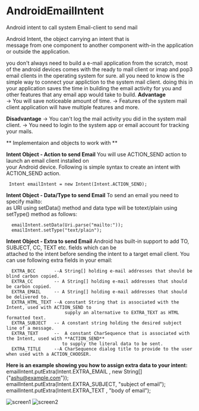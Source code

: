 AndroidEmailIntent
==================

Android intent to call system Email-client to send mail


Android Intent, the object carrying an intent that is  
message from one component to another component with-in the application or outside the application.  
  
you don't always need to build a e-mail application from the scratch, most of the android devices comes with the
ready to mail client or imap and pop3 email clients in the operating system for sure. all you need to know is the
simple way to connect your appliction to the system mail client. doing this in your application saves the time in
building the email activity for you and other features that any email app would take to build.
**Advantage**  
-> You will save noticeable amount of time.
-> Features of the system mail client application will have multiple features and more.
  
**Disadvantage**
-> You can't log the mail activity you did in the system mail client.
-> You need to login to the system app or email account for tracking your mails.

  
** Implementaion and objects to work with **
  
**Intent Object - Action to send Email**  You will use ACTION_SEND action to launch an email client installed on   
your Android device. Following is simple syntax to create an intent with ACTION_SEND action.  

     Intent emailIntent = new Intent(Intent.ACTION_SEND);

**Intent Object - Data/Type to send Email** To send an email you need to specify mailto:  
as URI using setData() method and data type will be totext/plain using setType() method as follows:
  
      emailIntent.setData(Uri.parse("mailto:")); 
      emailIntent.setType("text/plain");

**Intent Object - Extra to send Email** Android has built-in support to add TO, SUBJECT, CC, TEXT etc. fields which can be  
attached to the intent before sending the intent to a target email client. You can use following extra fields in your email:  

      EXTRA_BCC       --A String[] holding e-mail addresses that should be blind carbon copied.  
      EXTRA_CC        -- A String[] holding e-mail addresses that should be carbon copied.  
      EXTRA_EMAIL     -- A String[] holding e-mail addresses that should be delivered to.   
      EXTRA_HTML_TEXT --A constant String that is associated with the Intent, used with ACTION_SEND to   
                          supply an alternative to EXTRA_TEXT as HTML formatted text.
      EXTRA_SUBJECT   -- A constant string holding the desired subject line of a message. 
      EXTRA_TEXT      --  A constant CharSequence that is associated with the Intent, used with **ACTION_SEND**  
                         to supply the literal data to be sent.
      EXTRA_TITLE     --A CharSequence dialog title to provide to the user when used with a ACTION_CHOOSER. 

**Here is an example showing you how to assign extra data to your intent:**  
     emailIntent.putExtra(Intent.EXTRA_EMAIL , new String[]{"ashu@example.com"});   
     emailIntent.putExtra(Intent.EXTRA_SUBJECT, "subject of email");   
     emailIntent.putExtra(Intent.EXTRA_TEXT , "body of email");  
     
![screen1](https://github.com/ashokslsk/AndroidEmailIntent/blob/master/Screens/s1.png)
![screen2](https://github.com/ashokslsk/AndroidEmailIntent/blob/master/Screens/s2.png)
